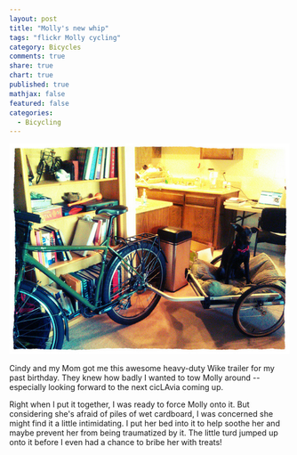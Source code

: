 ```yaml
---
layout: post
title: "Molly's new whip"
tags: "flickr Molly cycling"
category: Bicycles
comments: true
share: true
chart: true
published: true
mathjax: false
featured: false
categories: 
  - Bicycling
---
```


![9713875778_6cd534da31_z.jpg](/img/post/9713875778_6cd534da31_z.jpg)

Cindy and my Mom got me this awesome heavy-duty Wike trailer for my past birthday. They knew how badly I wanted to tow Molly around -- especially looking forward to the next cicLAvia coming up. 

Right when I put it together, I was ready to force Molly onto it. But considering she's afraid of piles of wet cardboard, I was concerned she might find it a little intimidating. I put her bed into it to help soothe her and maybe prevent her from being traumatized by it. The little turd jumped up onto it before I even had a chance to bribe her with treats!